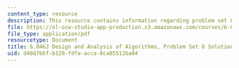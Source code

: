 ```yaml
---
content_type: resource
description: This resource contains information regarding problem set 8.
file: https://ol-ocw-studio-app-production.s3.amazonaws.com/courses/6-046j-design-and-analysis-of-algorithms-spring-2012/d48d7bbfb129fdfaacca0ca85512ba04_MIT6_046JS12_ps8_sol.pdf
file_type: application/pdf
resourcetype: Document
title: 6.046J Design and Analysis of Algorithms, Problem Set 8 Solutions
uid: d48d7bbf-b129-fdfa-acca-0ca85512ba04
---
```

